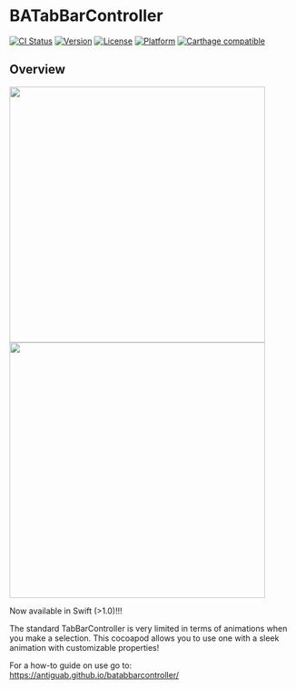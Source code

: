 # BATabBarController

[![CI Status](http://img.shields.io/travis/antiguab/BATabBarController.svg?style=flat)](https://travis-ci.org/antiguab/BATabBarController)
[![Version](https://img.shields.io/cocoapods/v/BATabBarController.svg?style=flat)](http://cocoapods.org/pods/BATabBarController)
[![License](https://img.shields.io/cocoapods/l/BATabBarController.svg?style=flat)](http://cocoapods.org/pods/BATabBarController)
[![Platform](https://img.shields.io/cocoapods/p/BATabBarController.svg?style=flat)](http://cocoapods.org/pods/BATabBarController)
[![Carthage compatible](https://img.shields.io/badge/Carthage-compatible-4BC51D.svg?style=flat)](https://github.com/Carthage/Carthage)


## Overview
<img src="https://raw.githubusercontent.com/antiguab/BATabBarController/master/readmeAssets/gif1.gif" width="450px" />
<img src="https://raw.githubusercontent.com/antiguab/BATabBarController/master/readmeAssets/gif2.gif" width="450px" />

Now available in Swift (>1.0)!!!

The standard TabBarController is very limited in terms of animations when you make a selection. This cocoapod allows you to use one with a sleek animation with customizable properties!

For a how-to guide on use go to: https://antiguab.github.io/batabbarcontroller/
